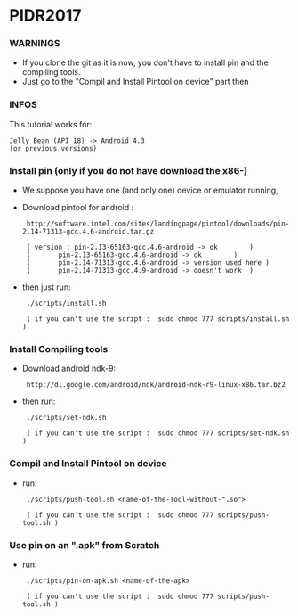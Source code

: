 # PIDR2017

### WARNINGS

 - If you clone the git as it is now, you don't have to install pin and the compiling tools.
 - Just go to the "Compil and Install Pintool on device" part then

### INFOS

This tutorial works for:

	Jelly Bean (API 18) -> Android 4.3
	(or previous versions)


### Install pin (only if you do not have download the x86-)
 - We suppose you have one (and only one) device or emulator running,
 - Download pintool for android :

		http://software.intel.com/sites/landingpage/pintool/downloads/pin-2.14-71313-gcc.4.6-android.tar.gz

		( version : pin-2.13-65163-gcc.4.6-android -> ok 		)
		(	    pin-2.13-65163-gcc.4.6-android -> ok 		)
		(	    pin-2.14-71313-gcc.4.6-android -> version used here )
		(	    pin-2.14-71313-gcc.4.9-android -> doesn't work	)


 - then just run:

		./scripts/install.sh

		( if you can't use the script :  sudo chmod 777 scripts/install.sh )


### Install Compiling tools
 - Download android ndk-9:

		http://dl.google.com/android/ndk/android-ndk-r9-linux-x86.tar.bz2

 - then run:

		./scripts/set-ndk.sh

		( if you can't use the script :  sudo chmod 777 scripts/set-ndk.sh )


### Compil and Install Pintool on device
 - run:
 
		./scripts/push-tool.sh <name-of-the-Tool-without-".so">
    
		( if you can't use the script :  sudo chmod 777 scripts/push-tool.sh )

### Use pin on an ".apk" from Scratch
 - run:

		./scripts/pin-on-apk.sh <name-of-the-apk>
    
		( if you can't use the script :  sudo chmod 777 scripts/push-tool.sh )
